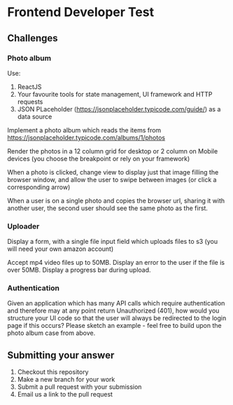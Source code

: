 # Frontend Developer Test

## Challenges

### Photo album

Use:

1. ReactJS
2. Your favourite tools for state management, UI framework and HTTP requests
3. JSON PLaceholder (https://jsonplaceholder.typicode.com/guide/) as a data source

Implement a photo album which reads the items from https://jsonplaceholder.typicode.com/albums/1/photos

Render the photos in a 12 column grid for desktop or 2 column on Mobile devices (you choose the breakpoint or rely on your framework)

When a photo is clicked, change view to display just that image filling the browser window, and allow the user to swipe between images (or click a corresponding arrow)

When a user is on a single photo and copies the browser url, sharing it with another user, the second user should see the same photo as the first.

### Uploader

Display a form, with a single file input field which uploads files to s3 (you will need your own amazon account)

Accept mp4 video files up to 50MB. Display an error to the user if the file is over 50MB. Display a progress bar during upload.

### Authentication

Given an application which has many API calls which require authentication and therefore may at any point return Unauthorized (401), how would you structure your UI code so that the user will always be redirected to the login page if this occurs? Please sketch an example - feel free to build upon the photo album case from above.

## Submitting your answer

1. Checkout this repository
2. Make a new branch for your work
3. Submit a pull request with your submission
4. Email us a link to the pull request
